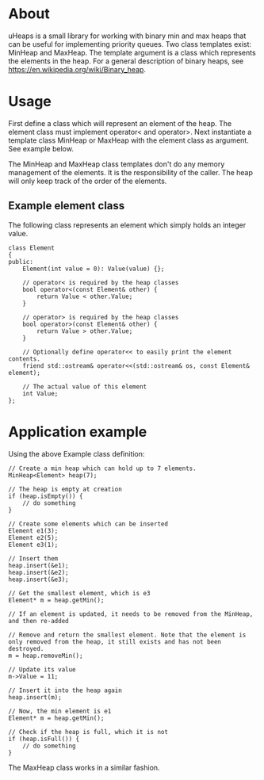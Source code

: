 # About
uHeaps is a small library for working with binary min and max heaps that can be useful for implementing priority queues. Two  class templates exist: MinHeap and MaxHeap. The template argument is a class which represents the elements in the heap. For a general description of binary heaps, see https://en.wikipedia.org/wiki/Binary_heap.

# Usage
First define a class which will represent an element of the heap. The element class must implement operator< and operator>.
Next instantiate a template class MinHeap or MaxHeap with the element class as argument. See example below.

The MinHeap and MaxHeap class templates don't do any memory management of the elements. It is the responsibility of the caller. The heap will only keep track of the order of the elements.

## Example element class
The following class represents an element which simply holds an integer value.

    class Element
    {
    public:
        Element(int value = 0): Value(value) {};

        // operator< is required by the heap classes
        bool operator<(const Element& other) {
            return Value < other.Value;
        }

        // operator> is required by the heap classes
        bool operator>(const Element& other) {
            return Value > other.Value;
        }
       
        // Optionally define operator<< to easily print the element contents.
        friend std::ostream& operator<<(std::ostream& os, const Element& element);

        // The actual value of this element
        int Value;
    };


# Application example
Using the above Example class definition:

    // Create a min heap which can hold up to 7 elements.
    MinHeap<Element> heap(7);

    // The heap is empty at creation
    if (heap.isEmpty()) {
        // do something
    }

    // Create some elements which can be inserted
    Element e1(3);
    Element e2(5);
    Element e3(1);

    // Insert them
    heap.insert(&e1);
    heap.insert(&e2);
    heap.insert(&e3);

    // Get the smallest element, which is e3
    Element* m = heap.getMin();

    // If an element is updated, it needs to be removed from the MinHeap, and then re-added 

    // Remove and return the smallest element. Note that the element is only removed from the heap, it still exists and has not been destroyed.
    m = heap.removeMin();

    // Update its value
    m->Value = 11;

    // Insert it into the heap again
    heap.insert(m);

    // Now, the min element is e1
    Element* m = heap.getMin();

    // Check if the heap is full, which it is not
    if (heap.isFull()) {
        // do something
    }


The MaxHeap class works in a similar fashion.
